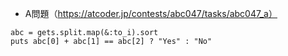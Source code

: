 - A問題（https://atcoder.jp/contests/abc047/tasks/abc047_a）
```
abc = gets.split.map(&:to_i).sort
puts abc[0] + abc[1] == abc[2] ? "Yes" : "No"
```
